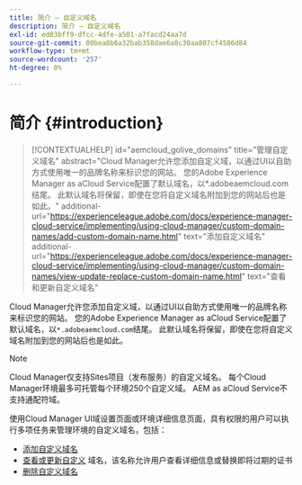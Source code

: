 ```yaml
---
title: 简介 — 自定义域名
description: 简介 — 自定义域名
exl-id: ed03bff9-dfcc-4dfe-a501-a7facd24aa7d
source-git-commit: 00bea8b6a32bab358dae6a8c30aa807cf4586d84
workflow-type: tm+mt
source-wordcount: '257'
ht-degree: 0%

---
```


# 简介 {#introduction}

>[!CONTEXTUALHELP]
>id="aemcloud_golive_domains"
>title="管理自定义域名"
>abstract="Cloud Manager允许您添加自定义域，以通过UI以自助方式使用唯一的品牌名称来标识您的网站。 您的Adobe Experience Manager as aCloud Service配置了默认域名，以*.adobeaemcloud.com结尾。 此默认域名将保留，即使在您将自定义域名附加到您的网站后也是如此。"
>additional-url="https://experienceleague.adobe.com/docs/experience-manager-cloud-service/implementing/using-cloud-manager/custom-domain-names/add-custom-domain-name.html" text="添加自定义域名"
>additional-url="https://experienceleague.adobe.com/docs/experience-manager-cloud-service/implementing/using-cloud-manager/custom-domain-names/view-update-replace-custom-domain-name.html" text="查看和更新自定义域名"

Cloud Manager允许您添加自定义域，以通过UI以自助方式使用唯一的品牌名称来标识您的网站。 您的Adobe Experience Manager as aCloud Service配置了默认域名，以`*.adobeaemcloud.com`结尾。 此默认域名将保留，即使在您将自定义域名附加到您的网站后也是如此。

>[!NOTE]
>Cloud Manager仅支持Sites项目（发布服务）的自定义域名。 每个Cloud Manager环境最多可托管每个环境250个自定义域。 AEM as aCloud Service不支持通配符域。

使用Cloud Manager UI域设置页面或环境详细信息页面，具有权限的用户可以执行多项任务来管理环境的自定义域名，包括：

* [添加自定义域名](/help/implementing/cloud-manager/custom-domain-names/add-custom-domain-name.md)
* [查看或更新自定义](/help/implementing/cloud-manager/custom-domain-names/view-update-replace-custom-domain-name.md) 域名，该名称允许用户查看详细信息或替换即将过期的证书
* [删除自定义域名](/help/implementing/cloud-manager/custom-domain-names/delete-custom-domain-name.md)
